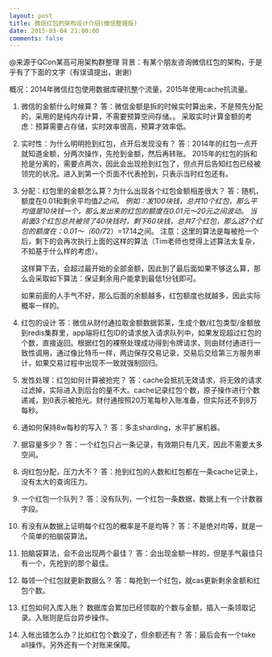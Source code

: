 ```yaml
---
layout: post
title: 微信红包的架构设计介绍(微信整理版)
date: 2015-03-04 21:00:00
comments: false
---
```


@来源于QCon某高可用架构群整理
背景：有某个朋友咨询微信红包的架构，于是乎有了下面的文字（有误请提出，谢谢）

概况：2014年微信红包使用数据库硬抗整个流量，2015年使用cache抗流量。

 1. 微信的金额什么时候算？
答：微信金额是拆的时候实时算出来，不是预先分配的，采用的是纯内存计算，不需要预算空间存储。。
采取实时计算金额的考虑：预算需要占存储，实时效率很高，预算才效率低。

 2. 实时性：为什么明明抢到红包，点开后发现没有？
答：2014年的红包一点开就知道金额，分两次操作，先抢到金额，然后再转账。
2015年的红包的拆和抢是分离的，需要点两次，因此会出现抢到红包了，但点开后告知红包已经被领完的状况。进入到第一个页面不代表抢到，只表示当时红包还有。

 3. 分配：红包里的金额怎么算？为什么出现各个红包金额相差很大？
答：随机，额度在0.01和剩余平均值*2之间。
例如：发100块钱，总共10个红包，那么平均值是10块钱一个，那么发出来的红包的额度在0.01元～20元之间波动。
当前面3个红包总共被领了40块钱时，剩下60块钱，总共7个红包，那么这7个红包的额度在：0.01～（60/7*2）=17.14之间。
注意：这里的算法是每被抢一个后，剩下的会再次执行上面的这样的算法（Tim老师也觉得上述算法太复杂，不知基于什么样的考虑）。

    这样算下去，会超过最开始的全部金额，因此到了最后面如果不够这么算，那么会采取如下算法：保证剩余用户能拿到最低1分钱即可。

    如果前面的人手气不好，那么后面的余额越多，红包额度也就越多，因此实际概率一样的。

 4. 红包的设计
  答：微信从财付通拉取金额数据郭莱，生成个数/红包类型/金额放到redis集群里，app端将红包ID的请求放入请求队列中，如果发现超过红包的个数，直接返回。根据红包的裸祭处理成功得到令牌请求，则由财付通进行一致性调用，通过像比特币一样，两边保存交易记录，交易后交给第三方服务审计，如果交易过程中出现不一致就强制回归。

 5. 发性处理：红包如何计算被抢完？
  答：cache会抵抗无效请求，将无效的请求过滤掉，实际进入到后台的量不大。cache记录红包个数，原子操作进行个数递减，到0表示被抢光。财付通按照20万笔每秒入账准备，但实际还不到8万每秒。

 6. 通如何保持8w每秒的写入？
   答：多主sharding，水平扩展机器。

 7. 据容量多少？
   答：一个红包只占一条记录，有效期只有几天，因此不需要太多空间。

 8. 询红包分配，压力大不？
  答：抢到红包的人数和红包都在一条cache记录上，没有太大的查询压力。

 9. 一个红包一个队列？
 答：没有队列，一个红包一条数据，数据上有一个计数器字段。
 
 10. 有没有从数据上证明每个红包的概率是不是均等？
  答：不是绝对均等，就是一个简单的拍脑袋算法。
  
 11. 拍脑袋算法，会不会出现两个最佳？
  答：会出现金额一样的，但是手气最佳只有一个，先抢到的那个最佳。
 
 12. 每领一个红包就更新数据么？
  答：每抢到一个红包，就cas更新剩余金额和红包个数。
  
 13. 红包如何入库入账？
  数据库会累加已经领取的个数与金额，插入一条领取记录。入账则是后台异步操作。
  
 14. 入帐出错怎么办？比如红包个数没了，但余额还有？
  答：最后会有一个take all操作。另外还有一个对账来保障。
  
  








